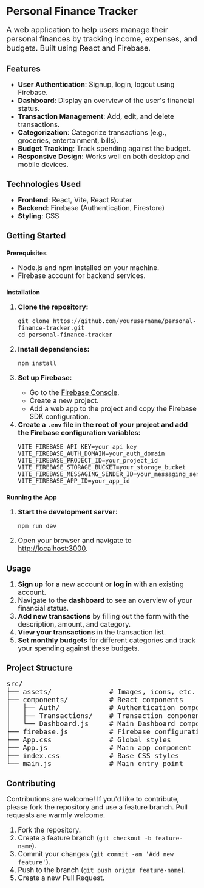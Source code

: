 # Personal Finance Tracker

<p style="font-size: 20px;">A web application to help users manage their personal finances by tracking income, expenses, and budgets. Built using React and Firebase.</p>

## Features

<ul style="font-size: 18px;">
  <li><strong>User Authentication</strong>: Signup, login, logout using Firebase.</li>
  <li><strong>Dashboard</strong>: Display an overview of the user's financial status.</li>
  <li><strong>Transaction Management</strong>: Add, edit, and delete transactions.</li>
  <li><strong>Categorization</strong>: Categorize transactions (e.g., groceries, entertainment, bills).</li>
  <li><strong>Budget Tracking</strong>: Track spending against the budget.</li>
  <li><strong>Responsive Design</strong>: Works well on both desktop and mobile devices.</li>
</ul>

## Technologies Used

<ul style="font-size: 18px;">
  <li><strong>Frontend</strong>: React, Vite, React Router</li>
  <li><strong>Backend</strong>: Firebase (Authentication, Firestore)</li>
  <li><strong>Styling</strong>: CSS</li>
</ul>

## Getting Started

### Prerequisites

<ul style="font-size: 18px;">
  <li>Node.js and npm installed on your machine.</li>
  <li>Firebase account for backend services.</li>
</ul>

### Installation

<ol style="font-size: 18px;">
  <li><strong>Clone the repository:</strong></li>

<pre><code>git clone https://github.com/yourusername/personal-finance-tracker.git
cd personal-finance-tracker
</code></pre>

  <li><strong>Install dependencies:</strong></li>

<pre><code>npm install
</code></pre>

  <li><strong>Set up Firebase:</strong></li>
  <ul style="font-size: 18px;">
    <li>Go to the <a href="https://console.firebase.google.com/">Firebase Console</a>.</li>
    <li>Create a new project.</li>
    <li>Add a web app to the project and copy the Firebase SDK configuration.</li>
  </ul>

  <li><strong>Create a <code>.env</code> file in the root of your project and add the Firebase configuration variables:</strong></li>

<pre><code>VITE_FIREBASE_API_KEY=your_api_key
VITE_FIREBASE_AUTH_DOMAIN=your_auth_domain
VITE_FIREBASE_PROJECT_ID=your_project_id
VITE_FIREBASE_STORAGE_BUCKET=your_storage_bucket
VITE_FIREBASE_MESSAGING_SENDER_ID=your_messaging_sender_id
VITE_FIREBASE_APP_ID=your_app_id
</code></pre>
</ol>

### Running the App

<ol style="font-size: 18px;">
  <li><strong>Start the development server:</strong></li>

<pre><code>npm run dev
</code></pre>

  <li>Open your browser and navigate to <a href="http://localhost:3000">http://localhost:3000</a>.</li>
</ol>

## Usage

<ol style="font-size: 18px;">
  <li><strong>Sign up</strong> for a new account or <strong>log in</strong> with an existing account.</li>
  <li>Navigate to the <strong>dashboard</strong> to see an overview of your financial status.</li>
  <li><strong>Add new transactions</strong> by filling out the form with the description, amount, and category.</li>
  <li><strong>View your transactions</strong> in the transaction list.</li>
  <li><strong>Set monthly budgets</strong> for different categories and track your spending against these budgets.</li>
</ol>

## Project Structure

<pre style="font-size: 18px;">
src/
├── assets/              # Images, icons, etc.
├── components/          # React components
│   ├── Auth/            # Authentication components (Login, Signup, AuthProvider, PrivateRoute)
│   ├── Transactions/    # Transaction components (AddTransaction, TransactionList)
│   └── Dashboard.js     # Main Dashboard component
├── firebase.js          # Firebase configuration and initialization
├── App.css              # Global styles
├── App.js               # Main app component
├── index.css            # Base CSS styles
└── main.js              # Main entry point
</pre>

## Contributing

<p style="font-size: 18px;">Contributions are welcome! If you'd like to contribute, please fork the repository and use a feature branch. Pull requests are warmly welcome.</p>

<ol style="font-size: 18px;">
  <li>Fork the repository.</li>
  <li>Create a feature branch (<code>git checkout -b feature-name</code>).</li>
  <li>Commit your changes (<code>git commit -am 'Add new feature'</code>).</li>
  <li>Push to the branch (<code>git push origin feature-name</code>).</li>
  <li>Create a new Pull Request.</li>
</ol>
